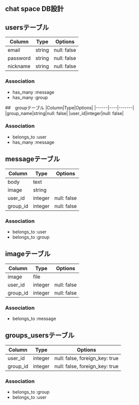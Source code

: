 ## chat space DB設計
## usersテーブル
|Column|Type|Options|
|------|----|-------|
|email|string|null: false|
|password|string|null: false|
|nickname|string|null: false|
### Association
- has_many :message
- has_many :group

##　groupテーブル
|Column|Type|Options|
|------|----|-------|
|group_name|string|null: false|
|user_id|integer|null: false|
### Association
- belongs_to :user
- has_many :message


## messageテーブル
|Column|Type|Options|
|------|----|-------|
|body|text||
|image|string||
|user_id|integer|null: false|
|group_id|integer|null: false|
### Association
- belongs_to :user
- belongs_to :group

## imageテーブル
|Column|Type|Options|
|------|----|-------|
|image|file||
|user_id|integer|null: false|
|group_id|integer|null: false|
### Association
- belongs_to :message

## groups_usersテーブル
|Column|Type|Options|
|------|----|-------|
|user_id|integer|null: false, foreign_key: true|
|group_id|integer|null: false, foreign_key: true|
### Association
- belongs_to :group
- belongs_to :user